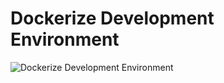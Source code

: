 # Dockerize Development Environment

![Dockerize Development Environment](https://storage.googleapis.com/cyberfountain/dockerize.png)
